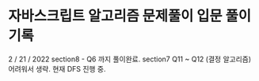 # 자바스크립트 알고리즘 문제풀이 입문 풀이 기록
2 / 21 / 2022 section8 - Q6 까지 풀이완료.
section7 Q11 ~ Q12 (결정 알고리즘) 어려워서 생략.
현재 DFS 진행 중.